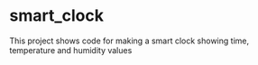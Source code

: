 # smart_clock
This project shows code for making a smart clock showing time, temperature and humidity values
